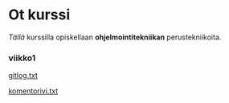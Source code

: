 # Ot kurssi
*Tällä* kurssilla opiskellaan **ohjelmointitekniikan** perustekniikoita.

### viikko1

[gitlog.txt](https://github.com/lxhelmer/ot-harjoitus/blob/main/gitlog.txt)

[komentorivi.txt](https://github.com/lxhelmer/ot-harjoitus/blob/main/komentorivi.txt)
